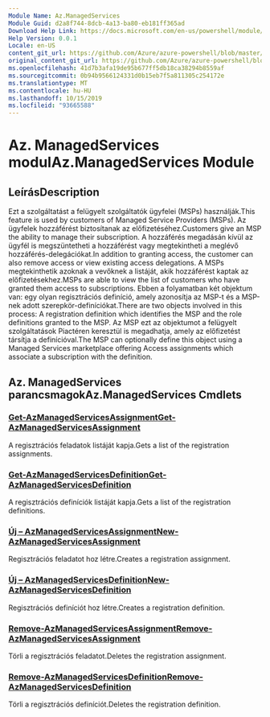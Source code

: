 ```yaml
---
Module Name: Az.ManagedServices
Module Guid: d2a8f744-8dcb-4a13-ba80-eb181ff365ad
Download Help Link: https://docs.microsoft.com/en-us/powershell/module/az.managedservices
Help Version: 0.0.1
Locale: en-US
content_git_url: https://github.com/Azure/azure-powershell/blob/master/src/ManagedServices/ManagedServices/help/Az.ManagedServices.md
original_content_git_url: https://github.com/Azure/azure-powershell/blob/master/src/ManagedServices/ManagedServices/help/Az.ManagedServices.md
ms.openlocfilehash: 41d7b3afa19de95b677ff5db18ca38294b8559af
ms.sourcegitcommit: 0b94b9566124331d0b15eb7f5a811305c254172e
ms.translationtype: MT
ms.contentlocale: hu-HU
ms.lasthandoff: 10/15/2019
ms.locfileid: "93665588"
---
```

# <span data-ttu-id="c0a4d-101">Az. ManagedServices modul</span><span class="sxs-lookup"><span data-stu-id="c0a4d-101">Az.ManagedServices Module</span></span>
## <span data-ttu-id="c0a4d-102">Leírás</span><span class="sxs-lookup"><span data-stu-id="c0a4d-102">Description</span></span>
<span data-ttu-id="c0a4d-103">Ezt a szolgáltatást a felügyelt szolgáltatók ügyfelei (MSPs) használják.</span><span class="sxs-lookup"><span data-stu-id="c0a4d-103">This feature is used by customers of Managed Service Providers (MSPs).</span></span> <span data-ttu-id="c0a4d-104">Az ügyfelek hozzáférést biztosítanak az előfizetéséhez.</span><span class="sxs-lookup"><span data-stu-id="c0a4d-104">Customers give an MSP the ability to manage their subscription.</span></span> <span data-ttu-id="c0a4d-105">A hozzáférés megadásán kívül az ügyfél is megszüntetheti a hozzáférést vagy megtekintheti a meglévő hozzáférés-delegációkat.</span><span class="sxs-lookup"><span data-stu-id="c0a4d-105">In addition to granting access, the customer can also remove access or view existing access delegations.</span></span> <span data-ttu-id="c0a4d-106">A MSPs megtekinthetik azoknak a vevőknek a listáját, akik hozzáférést kaptak az előfizetésekhez.</span><span class="sxs-lookup"><span data-stu-id="c0a4d-106">MSPs are able to view the list of customers who have granted them access to subscriptions.</span></span> <span data-ttu-id="c0a4d-107">Ebben a folyamatban két objektum van: egy olyan regisztrációs definíció, amely azonosítja az MSP-t és a MSP-nek adott szerepkör-definíciókat.</span><span class="sxs-lookup"><span data-stu-id="c0a4d-107">There are two objects involved in this process: A registration definition which identifies the MSP and the role definitions granted to the MSP.</span></span> <span data-ttu-id="c0a4d-108">Az MSP ezt az objektumot a felügyelt szolgáltatások Piactéren keresztül is megadhatja, amely az előfizetést társítja a definícióval.</span><span class="sxs-lookup"><span data-stu-id="c0a4d-108">The MSP can optionally define this object using a Managed Services marketplace offering Access assignments which associate a subscription with the definition.</span></span>

## <span data-ttu-id="c0a4d-109">Az. ManagedServices parancsmagok</span><span class="sxs-lookup"><span data-stu-id="c0a4d-109">Az.ManagedServices Cmdlets</span></span>
### [<span data-ttu-id="c0a4d-110">Get-AzManagedServicesAssignment</span><span class="sxs-lookup"><span data-stu-id="c0a4d-110">Get-AzManagedServicesAssignment</span></span>](Get-AzManagedServicesAssignment.md)
<span data-ttu-id="c0a4d-111">A regisztrációs feladatok listáját kapja.</span><span class="sxs-lookup"><span data-stu-id="c0a4d-111">Gets a list of the registration assignments.</span></span>

### [<span data-ttu-id="c0a4d-112">Get-AzManagedServicesDefinition</span><span class="sxs-lookup"><span data-stu-id="c0a4d-112">Get-AzManagedServicesDefinition</span></span>](Get-AzManagedServicesDefinition.md)
<span data-ttu-id="c0a4d-113">A regisztrációs definíciók listáját kapja.</span><span class="sxs-lookup"><span data-stu-id="c0a4d-113">Gets a list of the registration definitions.</span></span>

### [<span data-ttu-id="c0a4d-114">Új – AzManagedServicesAssignment</span><span class="sxs-lookup"><span data-stu-id="c0a4d-114">New-AzManagedServicesAssignment</span></span>](New-AzManagedServicesAssignment.md)
<span data-ttu-id="c0a4d-115">Regisztrációs feladatot hoz létre.</span><span class="sxs-lookup"><span data-stu-id="c0a4d-115">Creates a registration assignment.</span></span>

### [<span data-ttu-id="c0a4d-116">Új – AzManagedServicesDefinition</span><span class="sxs-lookup"><span data-stu-id="c0a4d-116">New-AzManagedServicesDefinition</span></span>](New-AzManagedServicesDefinition.md)
<span data-ttu-id="c0a4d-117">Regisztrációs definíciót hoz létre.</span><span class="sxs-lookup"><span data-stu-id="c0a4d-117">Creates a registration definition.</span></span>

### [<span data-ttu-id="c0a4d-118">Remove-AzManagedServicesAssignment</span><span class="sxs-lookup"><span data-stu-id="c0a4d-118">Remove-AzManagedServicesAssignment</span></span>](Remove-AzManagedServicesAssignment.md)
<span data-ttu-id="c0a4d-119">Törli a regisztrációs feladatot.</span><span class="sxs-lookup"><span data-stu-id="c0a4d-119">Deletes the registration assignment.</span></span>

### [<span data-ttu-id="c0a4d-120">Remove-AzManagedServicesDefinition</span><span class="sxs-lookup"><span data-stu-id="c0a4d-120">Remove-AzManagedServicesDefinition</span></span>](Remove-AzManagedServicesDefinition.md)
<span data-ttu-id="c0a4d-121">Törli a regisztrációs definíciót.</span><span class="sxs-lookup"><span data-stu-id="c0a4d-121">Deletes the registration definition.</span></span>

